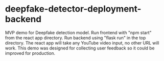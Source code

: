 # deepfake-detector-deployment-backend
MVP demo for Deepfake detection model. Run frontend with "npm start" from the react app directory. 
Run backend using "flask run" in the top directory. The react app will take any YouTube video input, no other URL will work.
This demo was designed for collecting user feedback so it could be improved for production.
